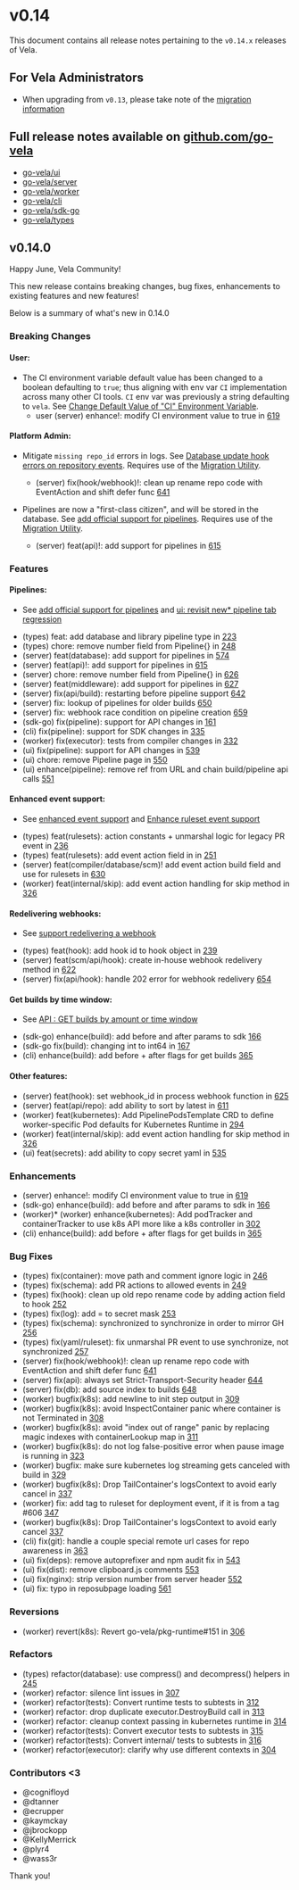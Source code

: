 # v0.14

This document contains all release notes pertaining to the `v0.14.x` releases of Vela.

## For Vela Administrators

* When upgrading from `v0.13`, please take note of the [migration information](/migrations/v0.14/README.md)

## Full release notes available on [github.com/go-vela](https://github.com/go-vela)

* [go-vela/ui](https://github.com/go-vela/ui/releases)
* [go-vela/server](https://github.com/go-vela/server/releases)
* [go-vela/worker](https://github.com/go-vela/worker/releases)
* [go-vela/cli](https://github.com/go-vela/cli/releases)
* [go-vela/sdk-go](https://github.com/go-vela/sdk-go/releases)
* [go-vela/types](https://github.com/go-vela/types/releases)

## v0.14.0

Happy June, Vela Community!

This new release contains breaking changes, bug fixes, enhancements to existing features and new features!

Below is a summary of what's new in 0.14.0

### Breaking Changes

#### User:

- The CI environment variable default value has been changed to a boolean defaulting to `true`; thus aligning with env var `CI` implementation across many other CI tools. `CI` env var was previously a string defaulting to `vela`. See [Change Default Value of "CI" Environment Variable](https://github.com/go-vela/community/issues/554).
  * user (server) enhance!: modify CI environment value to true in [619](https://github.com/go-vela/server/pull/619)

#### Platform Admin:

- Mitigate `missing repo_id` errors in logs. See [Database update hook errors on repository events](https://github.com/go-vela/community/issues/586). Requires use of the [Migration Utility](#for-vela-administrators).
  * (server) fix(hook/webhook)!: clean up rename repo code with EventAction and shift defer func [641](https://github.com/go-vela/server/pull/641)

- Pipelines are now a "first-class citizen", and will be stored in the database. See [add official support for pipelines](https://github.com/go-vela/community/issues/460). Requires use of the [Migration Utility](#for-vela-administrators).
  * (server) feat(api)!: add support for pipelines in [615](https://github.com/go-vela/server/pull/615)

### Features

#### Pipelines:

- See [add official support for pipelines](https://github.com/go-vela/community/issues/460) and [ui: revisit new* pipeline tab regression](https://github.com/go-vela/community/issues/587)

* (types) feat: add database and library pipeline type in [223](https://github.com/go-vela/types/pull/223)
* (types) chore: remove number field from Pipeline{} in [248](https://github.com/go-vela/types/pull/248)
* (server) feat(database): add support for pipelines in [574](https://github.com/go-vela/server/pull/574)
* (server) feat(api)!: add support for pipelines in [615](https://github.com/go-vela/server/pull/615)
* (server) chore: remove number field from Pipeline{} in [626](https://github.com/go-vela/server/pull/626)
* (server) feat(middleware): add support for pipelines in [627](https://github.com/go-vela/server/pull/627)
* (server) fix(api/build): restarting before pipeline support [642](https://github.com/go-vela/server/pull/642)
* (server) fix: lookup of pipelines for older builds [650](https://github.com/go-vela/server/pull/650)
* (server) fix: webhook race condition on pipeline creation [659](https://github.com/go-vela/server/pull/659)
* (sdk-go) fix(pipeline): support for API changes in [161](https://github.com/go-vela/sdk-go/pull/161)
* (cli) fix(pipeline): support for SDK changes in [335](https://github.com/go-vela/cli/pull/355)
* (worker) fix(executor): tests from compiler changes in [332](https://github.com/go-vela/worker/pull/332)
* (ui) fix(pipeline): support for API changes in [539](https://github.com/go-vela/ui/pull/539)
* (ui) chore: remove Pipeline page in [550](https://github.com/go-vela/ui/pull/550)
* (ui) enhance(pipeline): remove ref from URL and chain build/pipeline api calls [551](https://github.com/go-vela/ui/pull/551)

#### Enhanced event support:

- See [enhanced event support](https://github.com/go-vela/community/pull/502) and [Enhance ruleset event support](https://github.com/go-vela/community/issues/159)

* (types) feat(rulesets): action constants + unmarshal logic for legacy PR event in [236](https://github.com/go-vela/types/pull/236)
* (types) feat(rulesets): add event action field in in [251](https://github.com/go-vela/types/pull/251)
* (server) feat(compiler/database/scm)! add event action build field and use for rulesets in [630](https://github.com/go-vela/server/pull/630)
* (worker) feat(internal/skip): add event action handling for skip method in [326](https://github.com/go-vela/worker/pull/326)

#### Redelivering webhooks:

- See [support redelivering a webhook](https://github.com/go-vela/community/issues/459)

* (types) feat(hook): add hook id to hook object in [239](https://github.com/go-vela/types/pull/239)
* (server) feat(scm/api/hook): create in-house webhook redelivery method in [622](https://github.com/go-vela/server/pull/622)
* (server) fix(api/hook): handle 202 error for webhook redelivery [654](https://github.com/go-vela/server/pull/654)

#### Get builds by time window:

- See [API : GET builds by amount or time window](https://github.com/go-vela/community/issues/187)

* (sdk-go) enhance(build): add before and after params to sdk [166](https://github.com/go-vela/sdk-go/pull/166)
* (sdk-go fix(build): changing int to int64 in [167](https://github.com/go-vela/sdk-go/pull/167)
* (cli) enhance(build): add before + after flags for get builds [365](https://github.com/go-vela/cli/pull/365)

#### Other features:

* (server) feat(hook): set webhook_id in process webhook function in [625](https://github.com/go-vela/server/pull/625)
* (server) feat(api/repo): add ability to sort by latest in [611](https://github.com/go-vela/server/pull/611)
* (worker) feat(kubernetes): Add PipelinePodsTemplate CRD to define worker-specific Pod defaults for Kubernetes Runtime in [294](https://github.com/go-vela/worker/pull/294)
* (worker) feat(internal/skip): add event action handling for skip method in [326](https://github.com/go-vela/worker/pull/326)
* (ui) feat(secrets): add ability to copy secret yaml in [535](https://github.com/go-vela/ui/pull/535)

### Enhancements

* (server) enhance!: modify CI environment value to true in [619](https://github.com/go-vela/server/pull/619)
* (sdk-go) enhance(build): add before and after params to sdk in [166](https://github.com/go-vela/sdk-go/pull/166)
* (worker)* (worker) enhance(kubernetes): Add podTracker and containerTracker to use k8s API more like a k8s controller in [302](https://github.com/go-vela/worker/pull/302)
* (cli) enhance(build): add before + after flags for get builds in [365](https://github.com/go-vela/cli/pull/365)

### Bug Fixes

* (types) fix(container): move path and comment ignore logic in [246](https://github.com/go-vela/types/pull/246)
* (types) fix(schema): add PR actions to allowed events in [249](https://github.com/go-vela/types/pull/249)
* (types) fix(hook): clean up old repo rename code by adding action field to hook [252](https://github.com/go-vela/types/pull/252)
* (types) fix(log): add = to secret mask [253](https://github.com/go-vela/types/pull/253)
* (types) fix(schema): synchronized to synchronize in order to mirror GH [256](https://github.com/go-vela/types/pull/256)
* (types) fix(yaml/ruleset): fix unmarshal PR event to use synchronize, not synchronized [257](https://github.com/go-vela/types/pull/257)
* (server) fix(hook/webhook)!: clean up rename repo code with EventAction and shift defer func [641](https://github.com/go-vela/server/pull/641)
* (server) fix(api): always set Strict-Transport-Security header [644](https://github.com/go-vela/server/pull/644)
* (server) fix(db): add source index to builds [648](https://github.com/go-vela/server/pull/648)
* (worker) bugfix(k8s): add newline to init step output in [309](https://github.com/go-vela/worker/pull/309)
* (worker) bugfix(k8s): avoid InspectContainer panic where container is not Terminated in [308](https://github.com/go-vela/worker/pull/308)
* (worker) bugfix(k8s): avoid "index out of range" panic by replacing magic indexes with containerLookup map in [311](https://github.com/go-vela/worker/pull/311)
* (worker) bugfix(k8s): do not log false-positive error when pause image is running in [323](https://github.com/go-vela/worker/pull/323)
* (worker) bugfix: make sure kubernetes log streaming gets canceled with build in [329](https://github.com/go-vela/worker/pull/329)
* (worker) bugfix(k8s): Drop TailContainer's logsContext to avoid early cancel in [337](https://github.com/go-vela/worker/pull/337)
* (worker) fix: add tag to ruleset for deployment event, if it is from a tag #606 [347](https://github.com/go-vela/worker/pull/347)
* (worker) bugfix(k8s): Drop TailContainer's logsContext to avoid early cancel [337](https://github.com/go-vela/worker/pull/337)
* (cli) fix(git): handle a couple special remote url cases for repo awareness in [363](https://github.com/go-vela/cli/pull/363)
* (ui) fix(deps): remove autoprefixer and npm audit fix in [543](https://github.com/go-vela/ui/pull/543)
* (ui) fix(dist): remove clipboard.js comments [553](https://github.com/go-vela/ui/pull/553)
* (ui) fix(nginx): strip version number from server header [552](https://github.com/go-vela/ui/pull/552)
* (ui) fix: typo in reposubpage loading [561](https://github.com/go-vela/ui/pull/561)

### Reversions

* (worker) revert(k8s): Revert go-vela/pkg-runtime#151 in [306](https://github.com/go-vela/worker/pull/306)

### Refactors

* (types) refactor(database): use compress() and decompress() helpers in [245](https://github.com/go-vela/types/pull/245)
* (worker) refactor: silence lint issues in [307](https://github.com/go-vela/worker/pull/307)
* (worker) refactor(tests): Convert runtime tests to subtests in [312](https://github.com/go-vela/worker/pull/312)
* (worker) refactor: drop duplicate executor.DestroyBuild call in [313](https://github.com/go-vela/worker/pull/313)
* (worker) refactor: cleanup context passing in kubernetes runtime in [314](https://github.com/go-vela/worker/pull/314)
* (worker) refactor(tests): Convert executor tests to subtests in [315](https://github.com/go-vela/worker/pull/315)
* (worker) refactor(tests): Convert internal/ tests to subtests in [316](https://github.com/go-vela/worker/pull/316)
* (worker) refactor(executor): clarify why use different contexts in [304](https://github.com/go-vela/worker/pull/304)

### Contributors <3

* @cognifloyd
* @dtanner
* @ecrupper
* @kaymckay
* @jbrockopp
* @KellyMerrick
* @plyr4
* @wass3r

Thank you!

